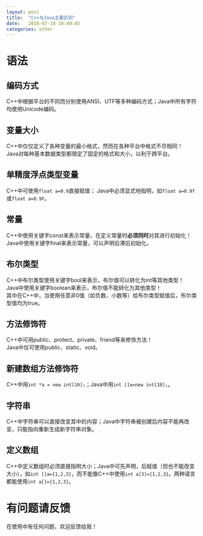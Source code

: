 ```yaml
---
layout: post
title:  "C++与Java主要区别"
date:   2016-07-18 10:40:05
categories: other
---
```



# 语法

## 编码方式
C++中根据平台的不同而分别使用ANSI、UTF等多种编码方式；Java中所有字符均使用Unicode编码。

## 变量大小
C++中仅仅定义了各种变量的最小格式，然而在各种平台中格式不尽相同！  
Java对每种基本数据类型都限定了固定的格式和大小，以利于跨平台。

## 单精度浮点类型变量
C++中可使用`float a=0.9`直接赋值； 
Java中必须显式地指明，如`float a=0.9f`或`float a=0.9F`。

## 常量
C++中使用关键字const来表示常量，在定义常量时**必须同时**对其进行初始化！  
Java中使用关键字final来表示常量，可以声明后滞后初始化。

## 布尔类型
C++中布尔类型使用关键字bool来表示，布尔值可以转化为int等其他类型！  
Java中使用关键字boolean来表示，布尔值不能转化为其他类型！  
其中在C++中，当使用任意非0值（如负数、小数等）给布尔类型赋值后，布尔类型值均为true。

## 方法修饰符
C++中可用public、protect、private、friend等来修饰方法！  
Java中仅可使用public、static、void。

## 新建数组方法修饰符
C++中用`int *a = new int[10];`；Java中用`int []a=new int[10];`。

## 字符串
C++中字符串可以直接改变其中的内容；Java中字符串被创建后内容不能再改变，只能指向重新生成新字符串对象。

## 定义数组
C++中定义数组时必须直接指明大小；Java中可先声明，后赋值（但也不能改变大小），如`int []a={1,2,3}`，而不能像C++中使用`int a[3]={1,2,3}`。两种语言都能使用`int a[]={1,2,3}`。

# 有问题请反馈
在使用中有任何问题，欢迎反馈给我！
